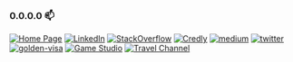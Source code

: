 ### 0.0.0.0  📫

[![Home Page][1]][2] [![LinkedIn][3]][4] [![StackOverflow][5]][6] [![Credly][7]][8] [![medium][9]][10] [![twitter][11]][12] [![golden-visa][13]][14] [![Game Studio][15]][16] [![Travel Channel][17]][18] 

[1]:  https://img.shields.io/badge/home-6005F4?style=for-the-badge&logo=google-home&logoColor=white
[2]:  https://www.melchortatlonghari.com "Personal Web"
[3]:  https://img.shields.io/badge/LinkedIn-0077B5?style=for-the-badge&logo=linkedin&logoColor=white
[4]:  https://www.linkedin.com/in/melchor-tatlonghari "LinkedIn Profile"
[5]:  https://img.shields.io/badge/Stack_Overflow-FE7A16?style=for-the-badge&logo=stack-overflow&logoColor=white
[6]:  https://stackoverflow.com/users/2023728/mel3kings "StackOverflow Profile"
[7]:  https://img.shields.io/badge/credly-005850?style=for-the-badge&logo=credly&logoColor=white
[8]:  https://www.credly.com/users/melchor-tatlonghari/badges "Credly Badges"
[9]:  https://img.shields.io/badge/medium-000000?style=for-the-badge&logo=google-home&logoColor=white
[10]: https://medium.com/@meltatlonghari "Medium"
[11]: https://img.shields.io/badge/twitter-4285F4?style=for-the-badge&logo=twitter&logoColor=white
[12]: https://twitter.com/meltatlonghari
[13]: https://img.shields.io/badge/golden%20visa%20book-ca8a04?style=for-the-badge&logo=bookstack&logoColor=white
[14]: https://goldenvisa.melchortatlonghari.com
[15]: https://img.shields.io/badge/Game%20Studio-9333ea?style=for-the-badge&logo=firefox&logoColor=white
[16]: https://store.steampowered.com/developer/aeyandmelgaming
[17]: https://img.shields.io/badge/aey%20and%20mel-dc2626?style=for-the-badge&logo=youtube&logoColor=white
[18]: https://www.youtube.com/@aeyandmel
